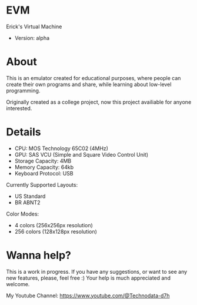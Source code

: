 # EVM
Erick's Virtual Machine
* Version: alpha

# About
This is an emulator created for educational purposes, where people can create their own programs and share, while learning about low-level programming.

Originally created as a college project, now this project availiable for anyone interested.

# Details
* CPU: MOS Technology 65C02 (4MHz)
* GPU: SAS VCU (Simple and Square Video Control Unit)
* Storage Capacity: 4MB
* Memory Capacity: 64kb
* Keyboard Protocol: USB

Currently Supported Layouts:
* US Standard
* BR ABNT2
  
Color Modes:
* 4 colors (256x256px resolution)
* 256 colors (128x128px resolution)

# Wanna help?
This is a work in progress. If you have any suggestions, or want to see any new features, please, feel free :)
Your help is much appreciated and welcome.

My Youtube Channel:
https://www.youtube.com/@Technodata-d7h
